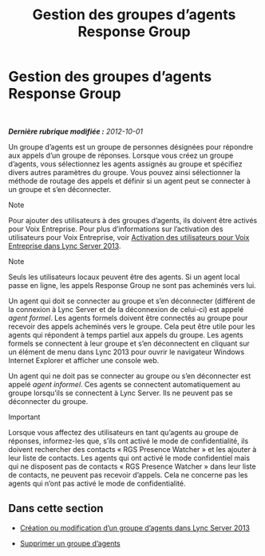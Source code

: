 ﻿---
title: Gestion des groupes d’agents Response Group
TOCTitle: Gestion des groupes d’agents Response Group
ms:assetid: 36084cdc-38f1-4c45-922f-f81c7e86210c
ms:mtpsurl: https://technet.microsoft.com/fr-fr/library/Gg520976(v=OCS.15)
ms:contentKeyID: 49296849
ms.date: 05/20/2016
mtps_version: v=OCS.15
ms.translationtype: HT
---

# Gestion des groupes d’agents Response Group

 

_**Dernière rubrique modifiée :** 2012-10-01_

Un groupe d’agents est un groupe de personnes désignées pour répondre aux appels d’un groupe de réponses. Lorsque vous créez un groupe d’agents, vous sélectionnez les agents assignés au groupe et spécifiez divers autres paramètres du groupe. Vous pouvez ainsi sélectionner la méthode de routage des appels et définir si un agent peut se connecter à un groupe et s’en déconnecter.

> [!note]  
> Pour ajouter des utilisateurs à des groupes d’agents, ils doivent être activés pour Voix Entreprise. Pour plus d’informations sur l’activation des utilisateurs pour Voix Entreprise, voir <a href="lync-server-2013-enable-users-for-enterprise-voice.md">Activation des utilisateurs pour Voix Entreprise dans Lync Server 2013</a>.

> [!note]  
> Seuls les utilisateurs locaux peuvent être des agents. Si un agent local passe en ligne, les appels Response Group ne sont pas acheminés vers lui.

Un agent qui doit se connecter au groupe et s’en déconnecter (différent de la connexion à Lync Server et de la déconnexion de celui-ci) est appelé *agent formel*. Les agents formels doivent être connectés au groupe pour recevoir des appels acheminés vers le groupe. Cela peut être utile pour les agents qui répondent à temps partiel aux appels du groupe. Les agents formels se connectent à leur groupe et s’en déconnectent en cliquant sur un élément de menu dans Lync 2013 pour ouvrir le navigateur Windows Internet Explorer et afficher une console web.

Un agent qui ne doit pas se connecter au groupe ou s’en déconnecter est appelé *agent informel*. Ces agents se connectent automatiquement au groupe lorsqu’ils se connectent à Lync Server. Ils ne peuvent pas se déconnecter du groupe.

> [!important]  
> Lorsque vous affectez des utilisateurs en tant qu’agents au groupe de réponses, informez-les que, s’ils ont activé le mode de confidentialité, ils doivent rechercher des contacts « RGS Presence Watcher » et les ajouter à leur liste de contacts. Les agents qui ont activé le mode confidentiel mais qui ne disposent pas de contacts « RGS Presence Watcher » dans leur liste de contacts, ne peuvent pas recevoir d’appels. Cela ne concerne pas les agents qui n’ont pas activé le mode de confidentialité.

## Dans cette section

  - [Création ou modification d’un groupe d’agents dans Lync Server 2013](lync-server-2013-create-or-modify-an-agent-group.md)

  - [Supprimer un groupe d’agents](lync-server-2013-delete-an-agent-group.md)

